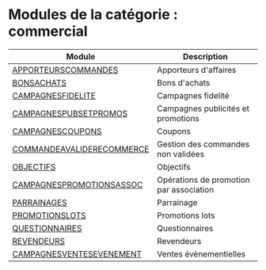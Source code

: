 # Modules de la catégorie : commercial

|Module|Description|
|---|---|
|[APPORTEURSCOMMANDES](apporteurscommandes.md)|Apporteurs d'affaires|
|[BONSACHATS](bonsachats.md)|Bons d'achats|
|[CAMPAGNESFIDELITE](campagnesfidelite.md)|Campagnes fidelité|
|[CAMPAGNESPUBSETPROMOS](campagnespubsetpromos.md)|Campagnes publicités et promotions|
|[CAMPAGNESCOUPONS](campagnescoupons.md)|Coupons|
|[COMMANDEAVALIDERECOMMERCE](commandeavaliderecommerce.md)|Gestion des commandes non validées|
|[OBJECTIFS](objectifs.md)|Objectifs|
|[CAMPAGNESPROMOTIONSASSOC](campagnespromotionsassoc.md)|Opérations de promotion par association|
|[PARRAINAGES](parrainages.md)|Parrainage|
|[PROMOTIONSLOTS](promotionslots.md)|Promotions lots|
|[QUESTIONNAIRES](questionnaires.md)|Questionnaires|
|[REVENDEURS](revendeurs.md)|Revendeurs|
|[CAMPAGNESVENTESEVENEMENT](campagnesventesevenement.md)|Ventes évènementielles|
